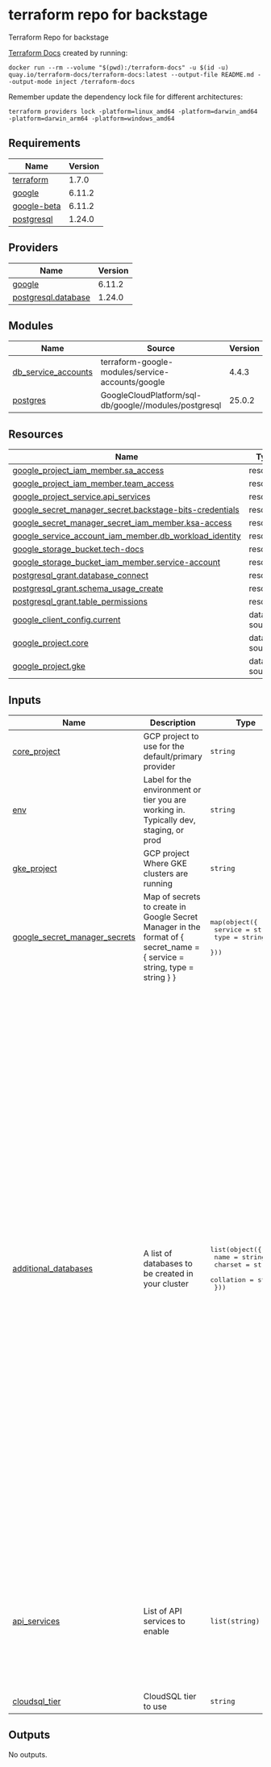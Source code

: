 <!-- BEGIN_TF_DOCS -->
# terraform repo for backstage
Terraform Repo for backstage

[Terraform Docs](https://terraform-docs.io/) created by running:

```Shell
docker run --rm --volume "$(pwd):/terraform-docs" -u $(id -u) quay.io/terraform-docs/terraform-docs:latest --output-file README.md --output-mode inject /terraform-docs
```

Remember update the dependency lock file for different architectures:

```Shell
terraform providers lock -platform=linux_amd64 -platform=darwin_amd64 -platform=darwin_arm64 -platform=windows_amd64
```

## Requirements

| Name | Version |
|------|---------|
| <a name="requirement_terraform"></a> [terraform](#requirement\_terraform) | 1.7.0 |
| <a name="requirement_google"></a> [google](#requirement\_google) | 6.11.2 |
| <a name="requirement_google-beta"></a> [google-beta](#requirement\_google-beta) | 6.11.2 |
| <a name="requirement_postgresql"></a> [postgresql](#requirement\_postgresql) | 1.24.0 |

## Providers

| Name | Version |
|------|---------|
| <a name="provider_google"></a> [google](#provider\_google) | 6.11.2 |
| <a name="provider_postgresql.database"></a> [postgresql.database](#provider\_postgresql.database) | 1.24.0 |

## Modules

| Name | Source | Version |
|------|--------|---------|
| <a name="module_db_service_accounts"></a> [db\_service\_accounts](#module\_db\_service\_accounts) | terraform-google-modules/service-accounts/google | 4.4.3 |
| <a name="module_postgres"></a> [postgres](#module\_postgres) | GoogleCloudPlatform/sql-db/google//modules/postgresql | 25.0.2 |

## Resources

| Name | Type |
|------|------|
| [google_project_iam_member.sa_access](https://registry.terraform.io/providers/hashicorp/google/6.11.2/docs/resources/project_iam_member) | resource |
| [google_project_iam_member.team_access](https://registry.terraform.io/providers/hashicorp/google/6.11.2/docs/resources/project_iam_member) | resource |
| [google_project_service.api_services](https://registry.terraform.io/providers/hashicorp/google/6.11.2/docs/resources/project_service) | resource |
| [google_secret_manager_secret.backstage-bits-credentials](https://registry.terraform.io/providers/hashicorp/google/6.11.2/docs/resources/secret_manager_secret) | resource |
| [google_secret_manager_secret_iam_member.ksa-access](https://registry.terraform.io/providers/hashicorp/google/6.11.2/docs/resources/secret_manager_secret_iam_member) | resource |
| [google_service_account_iam_member.db_workload_identity](https://registry.terraform.io/providers/hashicorp/google/6.11.2/docs/resources/service_account_iam_member) | resource |
| [google_storage_bucket.tech-docs](https://registry.terraform.io/providers/hashicorp/google/6.11.2/docs/resources/storage_bucket) | resource |
| [google_storage_bucket_iam_member.service-account](https://registry.terraform.io/providers/hashicorp/google/6.11.2/docs/resources/storage_bucket_iam_member) | resource |
| [postgresql_grant.database_connect](https://registry.terraform.io/providers/cyrilgdn/postgresql/1.24.0/docs/resources/grant) | resource |
| [postgresql_grant.schema_usage_create](https://registry.terraform.io/providers/cyrilgdn/postgresql/1.24.0/docs/resources/grant) | resource |
| [postgresql_grant.table_permissions](https://registry.terraform.io/providers/cyrilgdn/postgresql/1.24.0/docs/resources/grant) | resource |
| [google_client_config.current](https://registry.terraform.io/providers/hashicorp/google/6.11.2/docs/data-sources/client_config) | data source |
| [google_project.core](https://registry.terraform.io/providers/hashicorp/google/6.11.2/docs/data-sources/project) | data source |
| [google_project.gke](https://registry.terraform.io/providers/hashicorp/google/6.11.2/docs/data-sources/project) | data source |

## Inputs

| Name | Description | Type | Default | Required |
|------|-------------|------|---------|:--------:|
| <a name="input_core_project"></a> [core\_project](#input\_core\_project) | GCP project to use for the default/primary provider | `string` | n/a | yes |
| <a name="input_env"></a> [env](#input\_env) | Label for the environment or tier you are working in. Typically dev, staging, or prod | `string` | n/a | yes |
| <a name="input_gke_project"></a> [gke\_project](#input\_gke\_project) | GCP project Where GKE clusters are running | `string` | n/a | yes |
| <a name="input_google_secret_manager_secrets"></a> [google\_secret\_manager\_secrets](#input\_google\_secret\_manager\_secrets) | Map of secrets to create in Google Secret Manager in the format of { secret\_name = {  service = string, type = string } } | <pre>map(object({<br>    service = string<br>    type    = string<br>  }))</pre> | n/a | yes |
| <a name="input_additional_databases"></a> [additional\_databases](#input\_additional\_databases) | A list of databases to be created in your cluster | <pre>list(object({<br>    name      = string<br>    charset   = string<br>    collation = string<br>  }))</pre> | <pre>[<br>  {<br>    "charset": "",<br>    "collation": "",<br>    "name": "backstage_plugin_app"<br>  },<br>  {<br>    "charset": "",<br>    "collation": "",<br>    "name": "backstage_plugin_auth"<br>  },<br>  {<br>    "charset": "",<br>    "collation": "",<br>    "name": "backstage_plugin_catalog"<br>  },<br>  {<br>    "charset": "",<br>    "collation": "",<br>    "name": "backstage_plugin_scaffolder"<br>  },<br>  {<br>    "charset": "",<br>    "collation": "",<br>    "name": "backstage_plugin_search"<br>  },<br>  {<br>    "charset": "",<br>    "collation": "",<br>    "name": "backstage_plugin_proxy"<br>  },<br>  {<br>    "charset": "",<br>    "collation": "",<br>    "name": "backstage_plugin_techdocs"<br>  },<br>  {<br>    "charset": "",<br>    "collation": "",<br>    "name": "backstage_plugin_permission"<br>  },<br>  {<br>    "charset": "",<br>    "collation": "",<br>    "name": "backstage_plugin_kubernetes"<br>  },<br>  {<br>    "charset": "",<br>    "collation": "",<br>    "name": "backstage_plugin_pagerduty"<br>  },<br>  {<br>    "charset": "",<br>    "collation": "",<br>    "name": "backstage_plugin_backstage-insights"<br>  }<br>]</pre> | no |
| <a name="input_api_services"></a> [api\_services](#input\_api\_services) | List of API services to enable | `list(string)` | <pre>[<br>  "compute.googleapis.com",<br>  "monitoring.googleapis.com",<br>  "cloudidentity.googleapis.com",<br>  "iam.googleapis.com",<br>  "iap.googleapis.com",<br>  "iamcredentials.googleapis.com",<br>  "sts.googleapis.com",<br>  "secretmanager.googleapis.com",<br>  "sqladmin.googleapis.com"<br>]</pre> | no |
| <a name="input_cloudsql_tier"></a> [cloudsql\_tier](#input\_cloudsql\_tier) | CloudSQL tier to use | `string` | `"db-g1-small"` | no |

## Outputs

No outputs.
<!-- END_TF_DOCS -->
